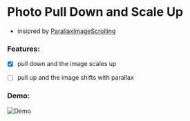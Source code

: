 # Photo Pull Down and Scale Up

- insipred by [ParallaxImageScrolling](https://github.com/lammertw/ParallaxImageScrolling)

### Features:

  * [x] pull down and the image scales up
  * [ ] pull up and the image shifts with parallax


### Demo:

![Demo](PhotoPullDownAndScaleUp.gif)
